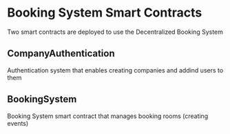 # Booking System Smart Contracts

Two smart contracts are deployed to use the Decentralized Booking System

## CompanyAuthentication

Authentication system that enables creating companies and addind users to them

## BookingSystem

Booking System smart contract that manages booking rooms (creating events)